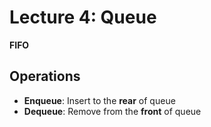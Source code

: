 # Lecture 4: Queue

**FIFO**

## Operations

- **Enqueue**: Insert to the **rear** of queue
- **Dequeue**: Remove from the **front** of queue

